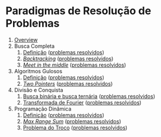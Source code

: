 Paradigmas de Resolução de Problemas
====================================

1. [Overview](slides/overview/overview.pdf)
1. Busca Completa
    1. [Definição](slides/complete_search/complete_search.pdf) ([problemas resolvidos](problems/complete_search/complete_search.pdf))
    1. [_Backtracking_](slides/backtracking/backtracking.pdf) ([problemas resolvidos](problems/backtracking/backtracking.pdf))
    1. [_Meet in the middle_](slides/meet_in_the_middle/meet_in_the_middle.pdf) ([problemas resolvidos](problems/meet_in_the_middle/meet_in_the_middle.pdf))
1. Algoritmos Gulosos
    1. [Definição](slides/gulosos/gulosos.pdf) ([problemas resolvidos](problems/gulosos/gulosos.pdf))
    1. [_Two Pointers_](slides/two_pointers/two_pointers.pdf) ([problemas resolvidos](problems/two_pointers/two_pointers.pdf))
1. Divisão e Conquista
    1. [Busca binária e busca ternária](slides/busca_binaria/busca_binaria.pdf) ([problemas resolvidos](problems/busca_binaria/busca_binaria.pdf))
    1. [Transformada de Fourier](slides/fft/fft.pdf) ([problemas resolvidos](problems/fft/fft.pdf))
1. Programação Dinâmica
    1. [Definição](slides/dp/dp.pdf) ([problemas resolvidos](problemas/dp/dp.pdf))
    1. [_Max Range Sum_](slides/max_range_sum/max_range_sum.pdf) ([problemas resolvidos](problemas/max_range_sum/max_range_sum.pdf))
    1. [Problema do Troco](slides/coin_change/coin_change.pdf) ([problemas resolvidos](problemas/coin_change/coin_change.pdf))

<!---
Busca completa:
    - Algoritmos de geração de combinações e permutações

Algoritmos gulosos:
    - Algoritmo de Huffman
    - Formalização de algoritmos gulosos
    - Exemplo com prova de corretude
    - Exemplos de problemas de juízes envolvendo
        - Minimização de tarefas e deadlines (CPH pg 60)
        - Distribuição em buckets (CP 1)
        - Minimização de somas (média e mediana, CPH pg 61)

Divisão e conquista:
    - NTT
    - Binary Lifting
    
Programação dinâmica:
    - DP by digits
    - Forward DP
    - LIS
    - Knapsack
    - Paths in a grid
    - Edit Distance? (Strings?)
    - TSP
    - Tilings (Geometry)?
-->

